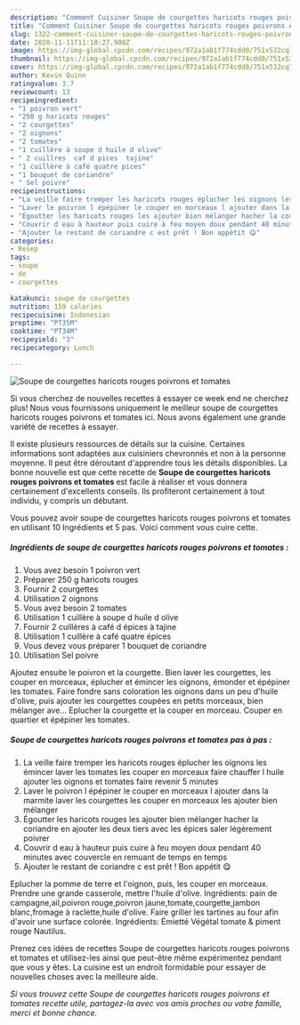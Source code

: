 ```yaml
---
description: "Comment Cuisiner Soupe de courgettes haricots rouges poivrons et tomates"
title: "Comment Cuisiner Soupe de courgettes haricots rouges poivrons et tomates"
slug: 1322-comment-cuisiner-soupe-de-courgettes-haricots-rouges-poivrons-et-tomates
date: 2020-11-11T11:10:27.908Z
image: https://img-global.cpcdn.com/recipes/972a1ab1f774cdd0/751x532cq70/soupe-de-courgettes-haricots-rouges-poivrons-et-tomates-photo-principale-de-la-recette.jpg
thumbnail: https://img-global.cpcdn.com/recipes/972a1ab1f774cdd0/751x532cq70/soupe-de-courgettes-haricots-rouges-poivrons-et-tomates-photo-principale-de-la-recette.jpg
cover: https://img-global.cpcdn.com/recipes/972a1ab1f774cdd0/751x532cq70/soupe-de-courgettes-haricots-rouges-poivrons-et-tomates-photo-principale-de-la-recette.jpg
author: Kevin Quinn
ratingvalue: 3.7
reviewcount: 13
recipeingredient:
- "1 poivron vert"
- "250 g haricots rouges"
- "2 courgettes"
- "2 oignons"
- "2 tomates"
- "1 cuillère à soupe d huile d olive"
- " 2 cuillres  caf d pices  tajine"
- "1 cuillère à café quatre pices"
- "1 bouquet de coriandre"
- " Sel poivre"
recipeinstructions:
- "La veille faire tremper les haricots rouges éplucher les oignons les émincer laver les tomates les couper en morceaux faire chauffer l huile ajouter les oignons et tomates faire revenir 5 minutes"
- "Laver le poivron l épépiner le couper en morceaux l ajouter dans la marmite laver les courgettes les couper en morceaux les ajouter bien mélanger"
- "Égoutter les haricots rouges les ajouter bien mélanger hacher la coriandre en ajouter les deux tiers avec les épices saler légèrement poivrer"
- "Couvrir d eau à hauteur puis cuire à feu moyen doux pendant 40 minutes avec couvercle en remuant de temps en temps"
- "Ajouter le restant de coriandre c est prêt ! Bon appétit 😋"
categories:
- Resep
tags:
- soupe
- de
- courgettes

katakunci: soupe de courgettes 
nutrition: 159 calories
recipecuisine: Indonesian
preptime: "PT35M"
cooktime: "PT34M"
recipeyield: "3"
recipecategory: Lunch

---
```



![Soupe de courgettes haricots rouges poivrons et tomates](https://img-global.cpcdn.com/recipes/972a1ab1f774cdd0/751x532cq70/soupe-de-courgettes-haricots-rouges-poivrons-et-tomates-photo-principale-de-la-recette.jpg)

Si vous cherchez de nouvelles recettes à essayer ce week end ne cherchez plus! Nous vous fournissons uniquement le meilleur soupe de courgettes haricots rouges poivrons et tomates ici. Nous avons également une grande variété de recettes à essayer.

Il existe plusieurs ressources de détails sur la cuisine. Certaines informations sont adaptées aux cuisiniers chevronnés et non à la personne moyenne. Il peut être déroutant d'apprendre tous les détails disponibles. La bonne nouvelle est que cette recette de <strong> Soupe de courgettes haricots rouges poivrons et tomates </strong> est facile à réaliser et vous donnera certainement d'excellents conseils. Ils profiteront certainement à tout individu, y compris un débutant.

<!--inarticleads1-->

Vous pouvez avoir soupe de courgettes haricots rouges poivrons et tomates en utilisant 10 Ingrédients et 5 pas. Voici comment vous cuire cette.

##### Ingrédients de soupe de courgettes haricots rouges poivrons et tomates :

1. Vous avez besoin 1 poivron vert
1. Préparer 250 g haricots rouges
1. Fournir 2 courgettes
1. Utilisation 2 oignons
1. Vous avez besoin 2 tomates
1. Utilisation 1 cuillère à soupe d huile d olive
1. Fournir  2 cuillères à café d épices à tajine
1. Utilisation 1 cuillère à café quatre épices
1. Vous devez vous préparer 1 bouquet de coriandre
1. Utilisation  Sel poivre


Ajoutez ensuite le poivron et la courgette. Bien laver les courgettes, les couper en morceaux, éplucher et émincer les oignons, émonder et épépiner les tomates. Faire fondre sans coloration les oignons dans un peu d&#39;huile d&#39;olive, puis ajouter les courgettes coupées en petits morceaux, bien mélanger ave… Eplucher la courgette et la couper en morceau. Couper en quartier et épépiner les tomates. 

<!--inarticleads2-->

##### Soupe de courgettes haricots rouges poivrons et tomates pas à pas :

1. La veille faire tremper les haricots rouges éplucher les oignons les émincer laver les tomates les couper en morceaux faire chauffer l huile ajouter les oignons et tomates faire revenir 5 minutes
1. Laver le poivron l épépiner le couper en morceaux l ajouter dans la marmite laver les courgettes les couper en morceaux les ajouter bien mélanger
1. Égoutter les haricots rouges les ajouter bien mélanger hacher la coriandre en ajouter les deux tiers avec les épices saler légèrement poivrer
1. Couvrir d eau à hauteur puis cuire à feu moyen doux pendant 40 minutes avec couvercle en remuant de temps en temps
1. Ajouter le restant de coriandre c est prêt ! Bon appétit 😋


Eplucher la pomme de terre et l&#39;oignon, puis, les couper en morceaux. Prendre une grande casserole, mettre l&#39;huile d&#39;olive. Ingrédients: pain de campagne,ail,poivron rouge,poivron jaune,tomate,courgette,jambon blanc,fromage à raclette,huile d&#39;olive. Faire griller les tartines au four afin d&#39;avoir une surface colorée. Ingrédients: Émietté Végétal tomate &amp; piment rouge Nautilus. 

<!--inarticleads1-->

<p>
Prenez ces idées de recettes Soupe de courgettes haricots rouges poivrons et tomates et utilisez-les ainsi que peut-être même expérimentez pendant que vous y êtes. La cuisine est un endroit formidable pour essayer de nouvelles choses avec la meilleure aide.
</p>

<p>
<i>Si vous trouvez cette Soupe de courgettes haricots rouges poivrons et tomates recette utile, partagez-la avec vos amis proches ou votre famille, merci et bonne chance.</i>
</p>
